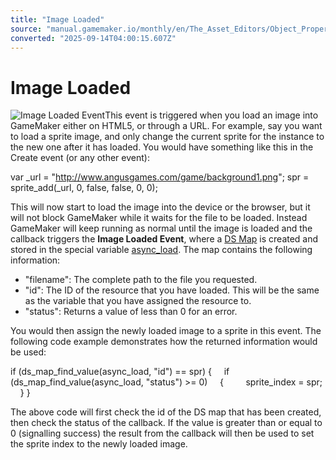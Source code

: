 ```yaml
---
title: "Image Loaded"
source: "manual.gamemaker.io/monthly/en/The_Asset_Editors/Object_Properties/Async_Events/Image_Loaded.htm"
converted: "2025-09-14T04:00:15.607Z"
---
```


# Image Loaded

![Image Loaded Event](../../../assets/Images/Asset_Editors/Async_ImageLoaded.png)This event is triggered when you load an image into GameMaker either on HTML5, or through a URL. For example, say you want to load a sprite image, and only change the current sprite for the instance to the new one after it has loaded. You would have something like this in the Create event (or any other event):

var \_url = "http://www.angusgames.com/game/background1.png";
spr = sprite\_add(\_url, 0, false, false, 0, 0);

This will now start to load the image into the device or the browser, but it will not block GameMaker while it waits for the file to be loaded. Instead GameMaker will keep running as normal until the image is loaded and the callback triggers the **Image Loaded Event**, where a [DS Map](../../../GameMaker_Language/GML_Reference/Data_Structures/DS_Maps/DS_Maps.md) is created and stored in the special variable [async\_load](../../../GameMaker_Language/GML_Overview/Variables/Builtin_Global_Variables/async_load.md). The map contains the following information:

-   "filename": The complete path to the file you requested.
-   "id": The ID of the resource that you have loaded. This will be the same as the variable that you have assigned the resource to.
-   "status": Returns a value of less than 0 for an error.

You would then assign the newly loaded image to a sprite in this event. The following code example demonstrates how the returned information would be used:

if (ds\_map\_find\_value(async\_load, "id") == spr)
{
    if (ds\_map\_find\_value(async\_load, "status") >= 0)
    {
        sprite\_index = spr;
    }
}

The above code will first check the id of the DS map that has been created, then check the status of the callback. If the value is greater than or equal to 0 (signalling success) the result from the callback will then be used to set the sprite index to the newly loaded image.